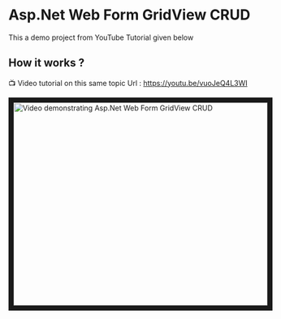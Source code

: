 # Asp.Net Web Form GridView CRUD

This a demo project from YouTube Tutorial given below

 ## How it works ?
 
 :tv: Video tutorial on this same topic
 Url : https://youtu.be/vuoJeQ4L3WI
 
 <a href="http://www.youtube.com/watch?feature=player_embedded&v=vuoJeQ4L3WI
" target="_blank"><img src="http://img.youtube.com/vi/vuoJeQ4L3WI/0.jpg" 
alt="Video demonstrating Asp.Net Web Form GridView CRUD" width="500" height="400" border="10" /></a>
